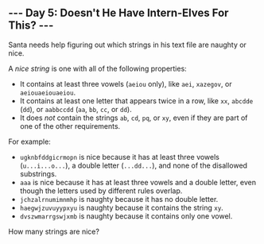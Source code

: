 ## --- Day 5: Doesn't He Have Intern-Elves For This? ---

Santa needs help figuring out which strings in his text file are naughty or nice.

A _nice string_ is one with all of the following properties:

*   It contains at least three vowels (`aeiou` only), like `aei`, `xazegov`, or `aeiouaeiouaeiou`.
*   It contains at least one letter that appears twice in a row, like `xx`, `abcdde` (`dd`), or `aabbccdd` (`aa`, `bb`, `cc`, or `dd`).
*   It does _not_ contain the strings `ab`, `cd`, `pq`, or `xy`, even if they are part of one of the other requirements.

For example:

*   `ugknbfddgicrmopn` is nice because it has at least three vowels (`u...i...o...`), a double letter (`...dd...`), and none of the disallowed substrings.
*   `aaa` is nice because it has at least three vowels and a double letter, even though the letters used by different rules overlap.
*   `jchzalrnumimnmhp` is naughty because it has no double letter.
*   `haegwjzuvuyypxyu` is naughty because it contains the string `xy`.
*   `dvszwmarrgswjxmb` is naughty because it contains only one vowel.

How many strings are nice?